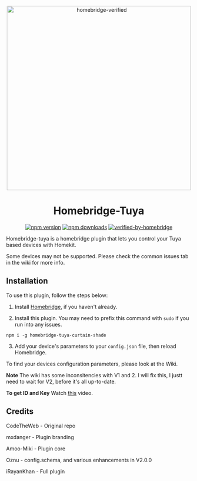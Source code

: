 <span align="center">

<a href="https://github.com/iRayanKhan/Assets-Repo/blob/master/Tuya-Plugin-Branding.png?raw=true"><img alt="homebridge-verified" src="https://github.com/iRayanKhan/Assets-Repo/blob/master/Tuya-Plugin-Branding.png?raw=true" width="500px"></a>

# Homebridge-Tuya

<a href="https://www.npmjs.com/package/homebridge-tuya-curtain-shade"><img title="npm version" src="https://badgen.net/npm/v/homebridge-tuya-curtain-shade" ></a>
<a href="https://www.npmjs.com/package/homebridge-tuya-curtain-shade"><img title="npm downloads" src="https://badgen.net/npm/dt/homebridge-tuya-curtain-shade" ></a>
[![verified-by-homebridge](https://badgen.net/badge/homebridge/verified/purple)](https://github.com/homebridge/homebridge/wiki/Verified-Plugins)

</span>


Homebridge-tuya is a homebridge plugin that lets you control your Tuya based devices with Homekit. 

Some devices may not be supported. Please check the common issues tab in the wiki for more info. 


## Installation 
To use this plugin, follow the steps below:

1) Install [Homebridge](https://github.com/homebridge/homebridge), if you haven't already.

2) Install this plugin. You may need to prefix this command with ```sudo``` if you run into any issues.

```npm i -g homebridge-tuya-curtain-shade```

3) Add your device's parameters to your ```config.json``` file, then reload Homebridge.

To find your devices configuration parameters, please look at the Wiki.

**Note** The wiki has some inconsitencies with V1 and 2. I will fix this, I justt need to wait for V2, before it's all up-to-date. 

**To get ID and Key** Watch [this](https://www.youtube.com/watch?v=oq0JL_wicKg) video. 


## Credits

CodeTheWeb - Original repo

mxdanger   - Plugin branding 

Amoo-Miki  - Plugin core

Oznu       - config.schema, and various enhancements in V2.0.0

iRayanKhan - Full plugin

